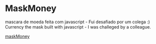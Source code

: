 # MaskMoney
mascara de moeda feita com javascript - Fui desafiado por um colega :)
Currency the mask built with javascript - I was challeged by a colleague.

[maskMoney](https://renanmacedo.github.io/maskMoney/)
